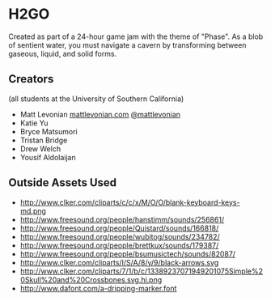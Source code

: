 H2GO
=======
Created as part of a 24-hour game jam with the theme of "Phase". As a blob of sentient water, you must navigate a cavern by transforming between gaseous, liquid, and solid forms.

Creators
-----------
(all students at the University of Southern California)
 * Matt Levonian
   [mattlevonian.com](mattlevonian.com) [@mattlevonian](twitter.com/mattlevonian)
 * Katie Yu
 * Bryce Matsumori
 * Tristan Bridge
 * Drew Welch
 * Yousif Aldolaijan 

Outside Assets Used
-----------
 * http://www.clker.com/cliparts/c/c/x/M/O/O/blank-keyboard-keys-md.png
 * http://www.freesound.org/people/hanstimm/sounds/256861/
 * http://www.freesound.org/people/Quistard/sounds/166818/
 * http://www.freesound.org/people/wubitog/sounds/234782/
 * http://www.freesound.org/people/brettkux/sounds/179387/
 * http://www.freesound.org/people/bsumusictech/sounds/82087/
 * http://www.clker.com/cliparts/I/S/A/8/y/9/black-arrows.svg
 * http://www.clker.com/cliparts/7/1/b/c/13389237071949201075Simple%20Skull%20and%20Crossbones.svg.hi.png
 * http://www.dafont.com/a-dripping-marker.font